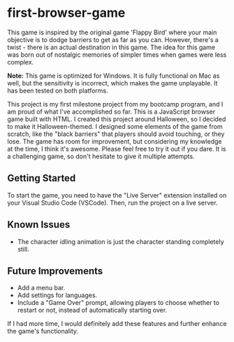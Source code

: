 # first-browser-game

This game is inspired by the original game 'Flappy Bird' where your main objective is to dodge barriers to get as far as you can. However, there's a twist - there is an actual destination in this game. The idea for this game was born out of nostalgic memories of simpler times when games were less complex.

**Note:** This game is optimized for Windows. It is fully functional on Mac as well, but the sensitivity is incorrect, which makes the game unplayable. It has been tested on both platforms.

This project is my first milestone project from my bootcamp program, and I am proud of what I've accomplished so far. This is a JavaScript browser game built with HTML. I created this project around Halloween, so I decided to make it Halloween-themed. I designed some elements of the game from scratch, like the "black barriers" that players should avoid touching, or they lose. The game has room for improvement, but considering my knowledge at the time, I think it's awesome. Please feel free to try it out if you dare. It is a challenging game, so don't hesitate to give it multiple attempts.

## Getting Started

To start the game, you need to have the "Live Server" extension installed on your Visual Studio Code (VSCode). Then, run the project on a live server.

## Known Issues

- The character idling animation is just the character standing completely still.

## Future Improvements

- Add a menu bar.
- Add settings for languages.
- Include a "Game Over" prompt, allowing players to choose whether to restart or not, instead of automatically starting over.

If I had more time, I would definitely add these features and further enhance the game's functionality.

